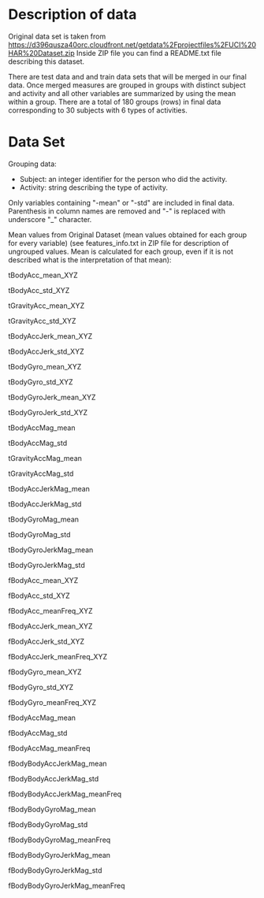 # Description of data
Original data set is taken from https://d396qusza40orc.cloudfront.net/getdata%2Fprojectfiles%2FUCI%20HAR%20Dataset.zip
Inside ZIP file you can find a README.txt file describing this dataset.

There are test data and and train data sets that will be merged in our final data. Once merged measures are grouped in groups with distinct subject and activity and all other variables are summarized by using the mean within a group.
There are a total of 180 groups (rows) in final data corresponding to 30 subjects with 6 types of activities.

# Data Set

Grouping data:
* Subject: an integer identifier for the person who did the activity.
* Activity: string describing the type of activity.

Only variables containing "-mean" or "-std" are included in final data. Parenthesis in column names are removed and "-" is replaced with underscore "_" character.

Mean values from Original Dataset (mean values obtained for each group for every variable) (see features_info.txt in ZIP file for description of ungrouped values. Mean is calculated for each group, even if it is not described what is the interpretation of that mean):

tBodyAcc_mean_XYZ

tBodyAcc_std_XYZ

tGravityAcc_mean_XYZ

tGravityAcc_std_XYZ

tBodyAccJerk_mean_XYZ

tBodyAccJerk_std_XYZ

tBodyGyro_mean_XYZ

tBodyGyro_std_XYZ

tBodyGyroJerk_mean_XYZ

tBodyGyroJerk_std_XYZ

tBodyAccMag_mean

tBodyAccMag_std

tGravityAccMag_mean

tGravityAccMag_std

tBodyAccJerkMag_mean

tBodyAccJerkMag_std

tBodyGyroMag_mean

tBodyGyroMag_std

tBodyGyroJerkMag_mean

tBodyGyroJerkMag_std

fBodyAcc_mean_XYZ

fBodyAcc_std_XYZ

fBodyAcc_meanFreq_XYZ

fBodyAccJerk_mean_XYZ

fBodyAccJerk_std_XYZ

fBodyAccJerk_meanFreq_XYZ

fBodyGyro_mean_XYZ

fBodyGyro_std_XYZ

fBodyGyro_meanFreq_XYZ

fBodyAccMag_mean

fBodyAccMag_std

fBodyAccMag_meanFreq

fBodyBodyAccJerkMag_mean

fBodyBodyAccJerkMag_std

fBodyBodyAccJerkMag_meanFreq

fBodyBodyGyroMag_mean

fBodyBodyGyroMag_std

fBodyBodyGyroMag_meanFreq

fBodyBodyGyroJerkMag_mean

fBodyBodyGyroJerkMag_std

fBodyBodyGyroJerkMag_meanFreq

